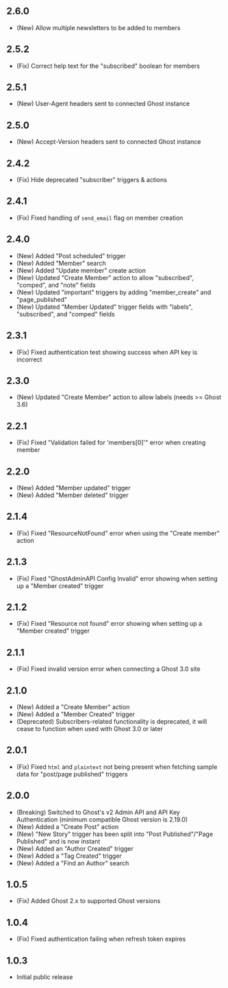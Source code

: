## 2.6.0

* (New) Allow multiple newsletters to be added to members

## 2.5.2

* (Fix) Correct help text for the "subscribed" boolean for members

## 2.5.1

* (New) User-Agent headers sent to connected Ghost instance
## 2.5.0

* (New) Accept-Version headers sent to connected Ghost instance

## 2.4.2

* (Fix) Hide deprecated "subscriber" triggers & actions

## 2.4.1

* (Fix) Fixed handling of `send_email` flag on member creation

## 2.4.0

* (New) Added "Post scheduled" trigger
* (New) Added "Member" search
* (New) Added "Update member" create action
* (New) Updated "Create Member" action to allow "subscribed", "comped", and "note" fields
* (New) Updated "important" triggers by adding "member_create" and "page_published"
* (New) Updated "Member Updated" trigger fields with "labels", "subscribed", and "comped" fields

## 2.3.1

* (Fix) Fixed authentication test showing success when API key is incorrect

## 2.3.0

* (New) Updated "Create Member" action to allow labels (needs >= Ghost 3.6)

## 2.2.1

* (Fix) Fixed "Validation failed for 'members[0]'" error when creating member

## 2.2.0

* (New) Added "Member updated" trigger
* (New) Added "Member deleted" trigger

## 2.1.4

* (Fix) Fixed "ResourceNotFound" error when using the "Create member" action

## 2.1.3

* (Fix) Fixed "GhostAdminAPI Config Invalid" error showing when setting up a "Member created" trigger

## 2.1.2

* (Fix) Fixed "Resource not found" error showing when setting up a "Member created" trigger

## 2.1.1

* (Fix) Fixed invalid version error when connecting a Ghost 3.0 site

## 2.1.0

* (New) Added a "Create Member" action
* (New) Added a "Member Created" trigger
* (Deprecated) Subscribers-related functionality is deprecated, it will cease to function when used with Ghost 3.0 or later

## 2.0.1

* (Fix) Fixed `html` and `plaintext` not being present when fetching sample data for "post/page published" triggers

## 2.0.0

* (Breaking) Switched to Ghost's v2 Admin API and API Key Authentication (minimum compatible Ghost version is 2.19.0)
* (New) Added a "Create Post" action
* (New) "New Story" trigger has been split into "Post Published"/"Page Published" and is now instant
* (New) Added an "Author Created" trigger
* (New) Added a "Tag Created" trigger
* (New) Added a "Find an Author" search

## 1.0.5

* (Fix) Added Ghost 2.x to supported Ghost versions

## 1.0.4

* (Fix) Fixed authentication failing when refresh token expires

## 1.0.3

* Initial public release
